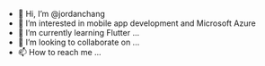 - 👋 Hi, I’m @jordanchang
- 👀 I’m interested in mobile app development and Microsoft Azure
- 🌱 I’m currently learning Flutter ...
- 💞️ I’m looking to collaborate on ...
- 📫 How to reach me ...

<!---
jordanchang/jordanchang is a ✨ special ✨ repository because its `README.md` (this file) appears on your GitHub profile.
You can click the Preview link to take a look at your changes.
--->
